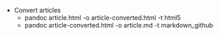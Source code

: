 - Convert articles
    - pandoc article.html -o article-converted.html -t html5
    - pandoc article-converted.html -o article.md -t markdown_github

